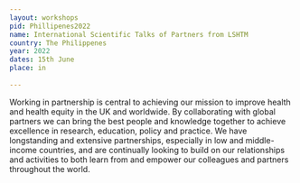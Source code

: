 ```yaml
---
layout: workshops
pid: Phillipenes2022
name: International Scientific Talks of Partners from LSHTM
country: The Philippenes
year: 2022
dates: 15th June
place: in
   
---
```

Working in partnership is central to achieving our mission to improve health and health equity in the UK and worldwide. By collaborating with global partners we can bring the best people and knowledge together to achieve excellence in research, education, policy and practice. We have longstanding and extensive partnerships, especially in low and middle-income countries, and are continually looking to build on our relationships and activities to both learn from and empower our colleagues and partners throughout the world.